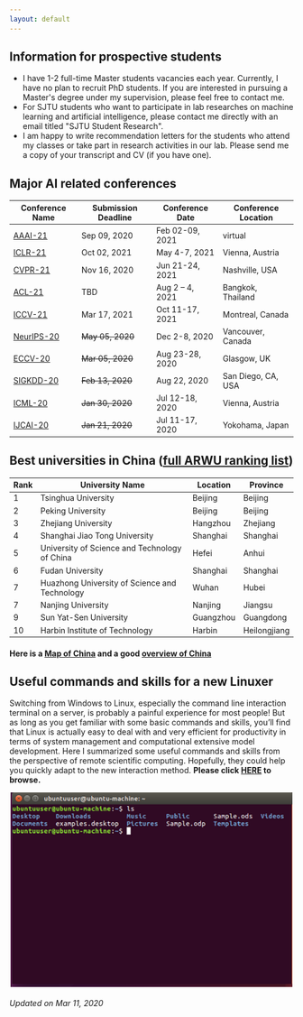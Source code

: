 ```yaml
---
layout: default
---
```

## Information for prospective students
* I have 1-2 full-time Master students vacancies each year. Currently, I have no plan to recruit PhD students. If you are interested in pursuing a Master's degree under my supervision, please feel free to contact me.
* For SJTU students who want to participate in lab researches on machine learning and artificial intelligence, please contact me directly with an email titled "SJTU Student Research".
* I am happy to write recommendation letters for the students who attend my classes or take part in research activities in our lab. Please send me a copy of your transcript and CV (if you have one). 

## Major AI related conferences

Conference Name  | Submission Deadline | Conference Date |Conference Location 
----------------- | -------------| -------------|-------------
[AAAI-21](https://aaai.org/Conferences/AAAI-21/)| Sep 09, 2020| Feb 02-09, 2021| virtual
[ICLR-21](https://iclr.cc/) | Oct 02, 2021| May 4-7, 2021|Vienna, Austria
[CVPR-21](http://cvpr2021.thecvf.com/) | Nov 16, 2020|Jun 21-24, 2021|Nashville, USA
[ACL-21](https://2021.aclweb.org/)|TBD|Aug 2 – 4, 2021|Bangkok, Thailand
[ICCV-21](http://iccv2021.thecvf.com/home)|Mar 17, 2021|Oct 11-17, 2021|Montreal, Canada
[NeurIPS-20](https://nips.cc/Conferences/2020)| ~~May 05, 2020~~| Dec 2-8, 2020|Vancouver, Canada
[ECCV-20](https://eccv2020.eu/)|~~Mar 05, 2020~~|Aug 23-28, 2020|Glasgow, UK
[SIGKDD-20](https://www.kdd.org/kdd2020/#!) | ~~Feb 13, 2020~~ | Aug 22, 2020 | San Diego, CA, USA
[ICML-20](https://icml.cc/Conferences/2020)| ~~Jan 30, 2020~~| Jul 12-18, 2020|Vienna, Austria
[IJCAI-20](http://www.ijcai20.org) | ~~Jan 21, 2020~~|Jul 11-17, 2020|Yokohama, Japan






## Best universities in China ([full ARWU ranking list](http://www.shanghairanking.com/World-University-Rankings-2020/China.html))

Rank | University Name | Location | Province
----- | ------------ | --------- | ----------
1	|Tsinghua University |	Beijing | Beijing
2	|Peking University	|Beijing | Beijing
3	|Zhejiang University	|Hangzhou | Zhejiang
4	|Shanghai Jiao Tong University|	Shanghai | Shanghai
5	|University of Science and Technology of China|	Hefei |Anhui
6	|Fudan University	|Shanghai | Shanghai
7	|Huazhong University of Science and Technology|	Wuhan | Hubei
7	|Nanjing University	|Nanjing | Jiangsu
9	|Sun Yat-Sen University	|Guangzhou | Guangdong
10	|Harbin Institute of Technology	|Harbin | Heilongjiang

#### Here is a [Map of China](https://www.chinadiscovery.com/china-maps/china-provincial-map.html) and a good [overview of China](https://www.chinadiscovery.com/travel-guide/facts.html)

## Useful commands and skills for a new Linuxer
Switching from Windows to Linux, especially the command line interaction terminal on a server, is probably a painful experience for most people! But as long as you get familiar with some basic commands and skills, you’ll find that Linux is actually easy to deal with and very efficient for productivity in terms of system management and computational extensive model development. Here I summarized some useful commands and skills from the perspective of remote scientific computing. Hopefully, they could help you quickly adapt to the new interaction method. **Please click [HERE](linux.md) to browse.**

<div style="text-align:center"><img src="1111.png" alt="Markdown Monster icon" align="center" width="500" /></div>

###### Updated on Mar 11, 2020

